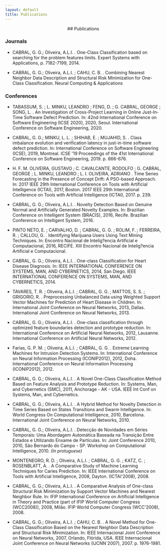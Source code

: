 ```yaml
---
layout: default
title: Publications
---
```



<div align="center" markdown="1">
## Publications
</div>


### Journals

* CABRAL, G. G.; Oliveira, A.L.I. . One-Class Classification based on searching for the problem features limits. Expert Systems with Applications, p. 7182-7199, 2014.

* CABRAL, G. G.; Oliveira, A.L.I. ; CAHU, C. B. . Combining Nearest Neighbor Data Description and Structural Risk Minimization for One-Class Classification. Neural Computing & Applications

### Conferences

* TABASSUM, S. ; L. MINKU, LEANDRO ; FENG, D. ; G. CABRAL, GEORGE ; SONG, L. . An Investigation of Cross-Project Learning in Online Just-In-Time Software Defect Prediction. In: 42nd International Conference on Software Engineering (ICSE 2020), 2020, Seoul. International Conference on Software Engineering, 2020.

* CABRAL, G. G.; MINKU, L. L. ; SHIHAB, E. ; MUJAHID, S. . Class imbalance evolution and verification latency in just-in-time software defect prediction. In: International Conference on Software Engineering (ICSE), 2019, Montreal. ICSE '19 Proceedings of the 41st International Conference on Software Engineering, 2019. p. 666-676.

* H. F. M. OLIVEIRA, GUSTAVO ; C. CAVALCANTE, RODOLFO ; G. CABRAL, GEORGE ; L. MINKU, LEANDRO ; L. I. OLIVEIRA, ADRIANO . Time Series Forecasting in the Presence of Concept Drift: A PSO-based Approach. In: 2017 IEEE 29th International Conference on Tools with Artificial Intelligence (ICTAI), 2017, Boston. 2017 IEEE 29th International Conference on Tools with Artificial Intelligence (ICTAI), 2017. p. 239.

* CABRAL, G. G.; Oliveira, A.L.I. . Novelty Detection Based on Genuine Normal and Artificially Generated Novelty Examples. In: Brazilian Conference on Intelligent System (BRACIS), 2016, Recife. Brazilian Conference on Intelligent System, 2016.

* PINTO NETO, E. ; CARVALHO, D. ; CABRAL, G. G. ; ROLIM, F. ; FERREIRA, R. ; CALLOU, G. . Identifying Marijuana Users Using Text Mining Techniques. In: Encontro Nacional de Intelig?encia Artificial e Computacional, 2016, RECIFE. XIII Encontro Nacional de Intelig?encia Artificial e Computacional.

* CABRAL, G. G.; Oliveira, A.L.I. . One-class Classification for Heart Disease Diagnosis. In: IEEE INTERNATIONAL CONFERENCE ON SYSTEMS, MAN, AND CYBERNETICS, 2014, San Diego. IEEE INTERNATIONAL CONFERENCE ON SYSTEMS, MAN, AND CYBERNETICS, 2014.

* TAVARES, T. R. ; Oliveira, A.L.I. ; CABRAL, G. G. ; MATTOS, S. S. ; GRIGORIO, R. . Preprocessing Unbalanced Data using Weighted Support Vector Machines for Prediction of Heart Disease in Children. In: International Joint Conference on Neural Networks, 2013, Dallas. International Joint Conference on Neural Networks, 2013.

* CABRAL, G. G.; Oliveira, A.L.I. . One-class classification through optimized feature boundaries detection and prototype reduction. In: International Conference on Artificial Neural Networks, 2012, Lausanne. International Conference on Artificial Neural Networks, 2012.

* Farias, G. P. M. ; Oliveira, A.L.I. ; CABRAL, G. G. . Extreme Learning Machines for Intrusion Detection Systems. In: International Conference on Neural Information Processing (ICONIP2012), 2012, Doha. International Conference on Neural Information Processing (ICONIP2012), 2012.

* CABRAL, G. G.; Oliveira, A.L.I. . A Novel One-Class Classification Method Based on Feature Analysis and Prototype Reduction. In: Systems, Man, and Cybernetics (SMC), 2011, Anchorage - AK - USA. IEEE Int Conf on Systems, Man, and Cybernetics.

* CABRAL, G. G.; Oliveira, A.L.I. . A Hybrid Method for Novelty Detection in Time Series Based on States Transitions and Swarm Intelligence. In: World Congress On Computational Intelligence, 2010, Barcelona. International Joint Conference on Neural Networks, 2010.

* CABRAL, G. G.; Oliveira, A.L.I. . Detecção de Novidades em Séries Temporais: Uma Abordagem Automática Baseada na Transição Entre Estados e Utilizando Enxame de Partículas. In: Joint Conference 2010, 2010, São Bernardo do Campo - SP. Workshop on Computational Intelligence, 2010. *(In protuguese)*

* MONTENEGRO, R. D. ; Oliveira, A.L.I. ; CABRAL, G. G. ; KATZ, C. ; ROSENBLATT, A. . A Comparative Study of Machine Learning Techniques for Caries Prediction. In: IEEE International Conference on Tools with Artificial Intelligence, 2008, Dayton. (ICTAI'2008), 2008.

*  CABRAL, G. G.; Oliveira, A.L.I. . A Comparative Analysis of One-class Structural Risk Minimization by Support Vector Machines and Nearest Neighbor Rule. In: IFIP International Conference on Artificial Intelligence in Theory and Practice (part of IFIP World Computer Congress (WCC2008)), 2008, Milão. IFIP World Computer Congress (WCC'2008), 2008.

* CABRAL, G. G.; Oliveira, A.L.I. ; CAHU, C. B. . A Novel Method for One-Class Classification Based on the Nearest Neighbor Data Description and Structural Risk Minimization. In: IEEE Internacional Joint Conference on Neural Networks, 2007, Orlando, Flórida, USA. IEEE Internacional Joint Conference on Neural Networks (IJCNN´2007), 2007. p. 1976-1981.